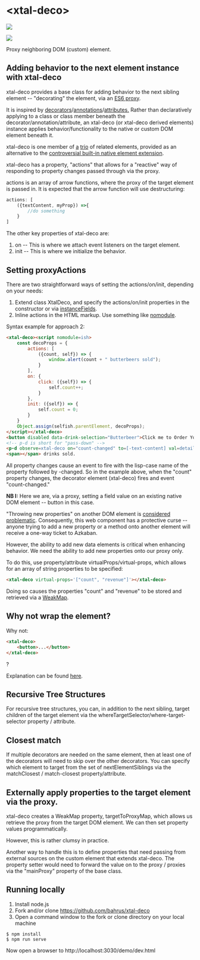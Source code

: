 # \<xtal-deco\>

<a href="https://nodei.co/npm/xtal-deco/"><img src="https://nodei.co/npm/xtal-deco.png"></a>

<img src="https://badgen.net/bundlephobia/minzip/xtal-deco">

Proxy neighboring DOM (custom) element.

## Adding behavior to the next element instance with xtal-deco

xtal-deco provides a base class for adding behavior to the next sibling element -- "decorating" the element, via an [ES6 proxy](https://developer.mozilla.org/en-US/docs/Web/JavaScript/Reference/Global_Objects/Proxy).  

It is inspired by [decorators](https://www.programiz.com/python-programming/decorator)/[annotations](https://docs.oracle.com/javase/tutorial/java/annotations/basics.html)/[attributes](https://codewithshadman.com/csharp-attributes/)[.](https://doc.rust-lang.org/reference/attributes.html)  Rather than declaratively applying to a class or class member beneath the decorator/annotation/attribute, an xtal-deco (or xtal-deco derived elements) instance applies behavior/functionality to the native or custom DOM element beneath it. 

xtal-deco is one member of [a](https://github.com/bahrus/xtal-decor) [trio](https://github.com/bahrus/xtal-decorator) of related elements, provided as an alternative to the [controversial built-in native element extension](https://bkardell.com/blog/TheWalrus.html).

xtal-deco has a property, "actions" that allows for a "reactive" way of responding to property changes passed through via the proxy.

actions is an array of arrow functions, where the proxy of the target element is passed in.  It is expected that the arrow function will use destructuring:

``` JavaScript
actions: [
    ({textContent, myProp}) =>{
        //do something
    }
]
```

The other key properties of xtal-deco are:

1.  on -- This is where we attach event listeners on the target element.
2.  init -- This is where we initialize the behavior.

## Setting proxyActions

There are two straightforward ways of setting the actions/on/init, depending on your needs:

1.  Extend class XtalDeco, and specify the actions/on/init properties in the constructor or via [instanceFields](https://developer.mozilla.org/en-US/docs/Web/JavaScript/Reference/Classes/Public_class_fields).
2.  Inline actions in the HTML markup.  Use something like [nomodule](https://github.com/bahrus/nomodule).


Syntax example for approach 2:


```html
<xtal-deco><script nomodule=ish>
    const decoProps = {
        actions: [
            ({count, self}) => {
                window.alert(count + " butterbeers sold");
            }
        ],
        on: {
            click: ({self}) => {
                self.count++;
            }
        },
        init: ({self}) => {
            self.count = 0;
        }
    }
    Object.assign(selfish.parentElement, decoProps);
</script></xtal-deco>
<button disabled data-drink-selection="Butterbeer">Click me to Order Your Drink</button>
<!-- p-d is short for "pass-down" -->
<p-d observe=xtal-deco on="count-changed" to=[-text-content] val=detail.value></p-d>
<span></span> drinks sold.

```

All property changes cause an event to fire with the lisp-case name of the property followed by -changed.  So in the example above, when the "count" property changes, the decorator element (xtal-deco) fires and event "count-changed."

**NB I:**  Here we are, via a proxy, setting a field value on an existing native DOM element -- button in this case.  

"Throwing new properties" on another DOM element is [considered problematic](https://youtu.be/uygxJ8Wxotc?t=319).  Consequently,
this web component has a protective curse -- anyone trying to add a new property or a method onto another element will receive a one-way ticket to Azkaban.

However, the ability to add new data elements is critical when enhancing behavior.  We need the ability to add new properties onto our proxy only.

To do this, use property/attribute virtualProps/virtual-props, which allows for an array of string properties to be specified:

```html
<xtal-deco virtual-props='["count", "revenue"]'></xtal-deco>
```

Doing so causes the properties "count" and "revenue" to be stored and retrieved via a [WeakMap](https://stackoverflow.com/a/49879350/3320028).

## Why not wrap the element?

Why not:

```html
<xtal-deco>
    <button>...</button>
</xtal-deco>
```

?

Explanation can be found [here](https://youtu.be/i6G6dmVJy74?t=49).


## Recursive Tree Structures

For recursive tree structures, you can, in addition to the next sibling, target children of the target element via the whereTargetSelector/where-target-selector property / attribute.

## Closest match

If multiple decorators are needed on the same element, then at least one of the decorators will need to skip over the other decorators.  You can specify which element to target from the set of nextElementSiblings via the matchClosest / match-closest property/attribute.

##  Externally apply properties to the target element via the proxy.

xtal-deco creates a WeakMap property, targetToProxyMap, which allows us retrieve the proxy from the target DOM element.  We can then set property values programmatically.

However, this is rather clumsy in practice.

Another way to handle this is to define properties that need passing from external sources on the custom element that extends xtal-deco.  The property setter would need to forward the value on to the proxy / proxies via the "mainProxy" property of the base class.

## Running locally

1.  Install node.js
2.  Fork and/or clone https://github.com/bahrus/xtal-deco
3.  Open a command window to the fork or clone directory on your local machine

```
$ npm install
$ npm run serve
```

Now open a browser to http://localhost:3030/demo/dev.html


